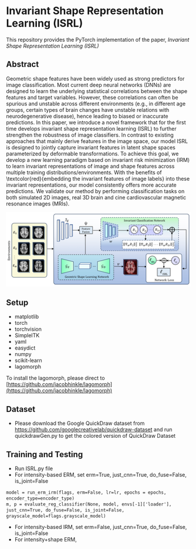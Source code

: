 # Invariant Shape Representation Learning (ISRL)


This repository provides the PyTorch implementation of the paper, *Invariant Shape Representation Learning (ISRL)*

## Abstract

Geometric shape features have been widely used as strong predictors for image classification. Most current deep neural networks (DNNs) are designed to learn the underlying statistical correlations between the shape features and target variables. However, these correlations can often be spurious and unstable across different environments (e.g., in different age groups, certain types of brain changes have unstable relations with neurodegenerative disease), hence leading to biased or inaccurate predictions. In this paper, we introduce a novel framework that for the first time develops invariant shape representation learning (ISRL) to further strengthen the robustness of image classifiers. In contrast to existing approaches that mainly derive features in the image space, our model ISRL is designed to jointly capture invariant features in latent shape spaces parameterized by deformable transformations. To achieve this goal, we develop a new learning paradigm based on invariant risk minimization (IRM) to learn invariant representations of image and shape features across multiple training distributions/environments. With the benefits of \textcolor{red}{embedding the invariant features of image labels} into these invariant representations, our model consistently offers more accurate predictions. We validate our method by performing classification tasks on both simulated 2D images, real 3D brain and cine cardiovascular magnetic resonance images (MRIs).

![ISRL Network](ISRL_architecture.png)

## Setup
* matplotlib
* torch
* torchvision
* SimpleITK
* yaml
* easydict
* numpy
* scikit-learn
* lagomorph

To install the lagomorph, please direct to [https://github.com/jacobhinkle/lagomorph](https://github.com/jacobhinkle/lagomorph)


## Dataset
* Please download the Google QuickDraw dataset from https://github.com/googlecreativelab/quickdraw-dataset and run quickdrawGen.py to get the colored version of QuickDraw Dataset


## Training and Testing
* Run ISRL.py file
* For intensity-based ERM, set erm=True, just_cnn=True, do_fuse=False, is_joint=False
```
model = run_erm_irm(flags, erm=False, lr=lr, epochs = epochs, encoder_type=encoder_type)
m, p = evaluate_reg_classifier(None, model, envs[-1]['loader'], just_cnn=True, do_fuse=False, is_joint=False, grayscale_model=flags.grayscale_model)
```
* For intensity-based IRM, set erm=False, just_cnn=True, do_fuse=False, is_joint=False
* For intensity+shape ERM, 
